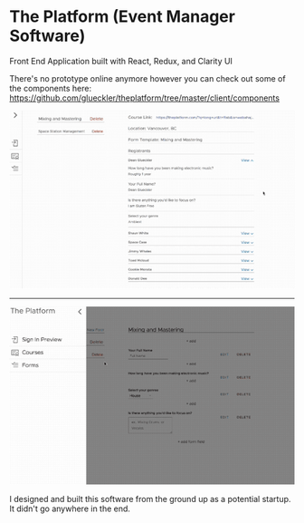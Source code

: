 # The Platform (Event Manager Software)

Front End Application built with React, Redux, and Clarity UI

There's no prototype online anymore however you can check out some of the components here: https://github.com/glueckler/theplatform/tree/master/client/components

![The Platform](https://raw.githubusercontent.com/glueckler/theplatform/master/walk-throu-gifs/tp-walk-1.gif "Walkthrough of The platform")

---

![The Platform](https://raw.githubusercontent.com/glueckler/theplatform/master/walk-throu-gifs/tp-walk-2.gif "Walkthrough of The platform")


I designed and built this software from the ground up as a potential startup.  It didn't go anywhere in the end.